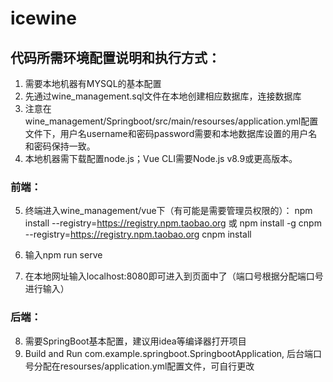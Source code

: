 # icewine

## 代码所需环境配置说明和执行方式：
1. 需要本地机器有MYSQL的基本配置
2. 先通过wine_management.sql文件在本地创建相应数据库，连接数据库
3. 注意在wine_management/Springboot/src/main/resourses/application.yml配置文件下，用户名username和密码password需要和本地数据库设置的用户名和密码保持一致。
4. 本地机器需下载配置node.js；Vue CLI需要Node.js v8.9或更高版本。

### 前端：
5. 终端进入wine_management/vue下（有可能是需要管理员权限的）：
npm install --registry=https://registry.npm.taobao.org
或
npm install -g cnpm --registry=https://registry.npm.taobao.org
cnpm install

6. 输入npm run serve
7. 在本地网址输入localhost:8080即可进入到页面中了（端口号根据分配端口号进行输入）

### 后端：
8. 需要SpringBoot基本配置，建议用idea等编译器打开项目
9. Build and Run com.example.springboot.SpringbootApplication, 后台端口号分配在resourses/application.yml配置文件，可自行更改
